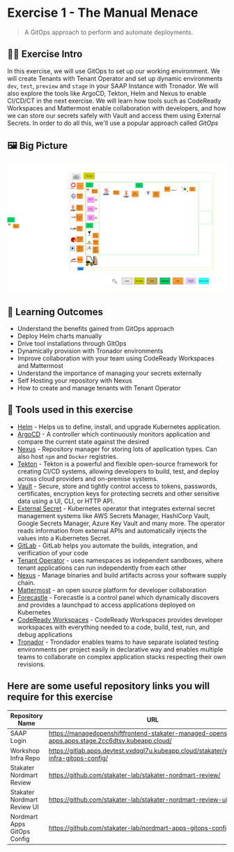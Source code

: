 # Exercise 1 - The Manual Menace
> A GitOps approach to perform and automate deployments.
## 👨‍🍳 Exercise Intro

In this exercise, we will use GitOps to set up our working environment. We will create Tenants with Tenant Operator and  set up dynamic environments `dev`, `test`, `preview` and `stage` in your SAAP Instance with Tronador.  We will also explore the tools like ArgoCD, Tekton, Helm and Nexus to enable CI/CD/CT in the next exercise. We will learn how tools such as CodeReady Workspaces and Mattermost enable collaboration with developers, and how we can store our secrets safely with Vault and access them using External Secrets. In order to do all this, we'll use a popular approach called _GitOps_

## 🖼️ Big Picture
![big-picture-Matomo](images/big-picture-matomo4.png)

## 🔮 Learning Outcomes

* Understand the benefits gained from GitOps approach
* Deploy Helm charts manually
* Drive tool installations through GitOps
* Dynamically provision with Tronador environments 
* Improve collaboration with your team using CodeReady Workspaces and Mattermost
* Understand the importance of managing your secrets externally
* Self Hosting your repository with Nexus
* How to create and manage tenants with Tenant Operator

## 🔨 Tools used in this exercise

* <span style="color:blue;">[Helm](https://helm.sh/)</span> - Helps us to define, install, and upgrade Kubernetes application.
* <span style="color:blue;">[ArgoCD](https://argoproj.github.io/argo-cd/)</span> - A controller which continuously monitors application and compare the current state against the desired
* <span style="color:blue;">[Nexus](https://www.sonatype.com/nexus-repository-sonatype)</span> - Repository manager for storing lots of application types. Can also host `npm` and `Docker` registries.
* <span style="color:blue;">[Tekton](https://tekton.dev/)</span> - Tekton is a powerful and flexible open-source framework for creating CI/CD systems, allowing developers to build, test, and deploy across cloud providers and on-premise systems.
* <span style="color:blue;">[Vault](https://www.vaultproject.io/)</span> - Secure, store and tightly control access to tokens, passwords, certificates, encryption keys for protecting secrets and other sensitive data using a UI, CLI, or HTTP API.
* <span style="color:blue;">[External Secret](https://external-secrets.io/)</span> - Kubernetes operator that integrates external secret management systems like AWS Secrets Manager, HashiCorp Vault, Google Secrets Manager, Azure Key Vault and many more. The operator reads information from external APIs and automatically injects the values into a Kubernetes Secret.
* <span style="color:blue;">[GitLab](https://about.gitlab.com/)</span> - GitLab helps you automate the builds, integration, and verification of your code
* <span style="color:blue;">[Tenant Operator](https://docs.cloud.stakater.com/content/sre/tenant-operator/overview.html)</span> - uses namespaces as independent sandboxes, where tenant applications can run independently from each other
* <span style="color:blue;">[Nexus](https://www.sonatype.com/products/nexus-repository)</span> - Manage binaries and build artifacts across your
software supply chain.
* <span style="color:blue;">[Mattermost](https://mattermost.com/)</span> - an open source platform for developer collaboration
* <span style="color:blue;">[Forecastle](https://github.com/stakater/Forecastle)</span> - Forecastle is a control panel which dynamically discovers and provides a launchpad to access applications deployed on Kubernetes
* <span style="color:blue;">[CodeReady Workspaces](https://www.redhat.com/en/technologies/jboss-middleware/codeready-workspaces)</span> - CodeReady Workspaces provides developer workspaces with everything needed to a code, build, test, run, and debug applications
* <span style="color:blue;">[Tronador](https://github.com/stakater/tronador)</span> - Trondador enables teams to have separate isolated testing environments per project easily in declarative way and enables multiple teams to collaborate on complex application stacks respecting their own revisions.
## Here are some useful repository links you will require for this exercise 

| Repository Name              | URL                                                                                            |
|------------------------------|-----------------------------------------------------------------------------------------------------|
| SAAP Login                   | https://managedopenshiftfrontend-stakater-managed-openshift-apps.apps.stage.2cc6dtsv.kubeapp.cloud/ |
| Workshop Infra Repo          | https://gitlab.apps.devtest.vxdqgl7u.kubeapp.cloud/stakater/workshop-infra-gitops-config/           |
| Stakater Nordmart Review     | https://github.com/stakater-lab/stakater-nordmart-review/                                           |
|  Stakater Nordmart Review UI | https://github.com/stakater-lab/stakater-nordmart-review-ui/                                        |
| Nordmart Apps GitOps Config  | https://github.com/stakater-lab/nordmart-apps-gitops-config/                               |
